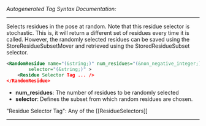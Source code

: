 <!-- THIS IS AN AUTOGENERATED FILE: Don't edit it directly, instead change the schema definition in the code itself. -->

_Autogenerated Tag Syntax Documentation:_

---
Selects residues in the pose at random. Note that this residue selector is stochastic. This is, it will return a different set of residues every time it is called. However, the randomly selected residues can be saved using the StoreResidueSubsetMover and retrieved using the StoredResidueSubset selector.

```xml
<RandomResidue name="(&string;)" num_residues="(&non_negative_integer;)"
        selector="(&string;)" >
    <Residue Selector Tag ... />
</RandomResidue>
```

-   **num_residues**: The number of residues to be randomly selected
-   **selector**: Defines the subset from which random residues are chosen.


"Residue Selector Tag": Any of the [[ResidueSelectors]]

---
